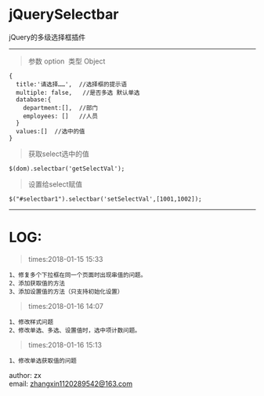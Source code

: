 # jQuerySelectbar
jQuery的多级选择框插件
***
>参数 option  类型 Object   
  
    {  
      title:'请选择……',  //选择框的提示语  
      multiple: false,   //是否多选 默认单选  
      database:{  
        department:[],  //部门  
        employees: []   //人员  
      }  
      values:[]  //选中的值
    }
  
>获取select选中的值

    $(dom).selectbar('getSelectVal');

>设置给select赋值
    
    $("#selectbar1").selectbar('setSelectVal',[1001,1002]);
***
LOG: 
=== 
>times:2018-01-15 15:33  

    1、修复多个下拉框在同一个页面时出现串值的问题。  
    2、添加获取值的方法  
    3、添加设置值的方法（只支持初始化设置）

>times:2018-01-16 14:07  

    1、修改样式问题  
    2、修改单选、多选、设置值时，选中项计数问题。
>times:2018-01-16 15:13  

    1、修改单选获取值的问题

author: zx  
email: zhangxin1120289542@163.com
